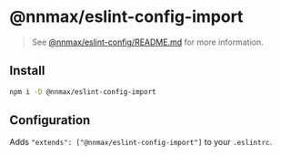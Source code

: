 # @nnmax/eslint-config-import

> See [@nnmax/eslint-config/README.md](https://github.com/nnmax/eslint-config/blob/main/README.md) for more information.

## Install

```bash
npm i -D @nnmax/eslint-config-import
```

## Configuration

Adds `"extends": ["@nnmax/eslint-config-import"]` to your `.eslintrc`.
